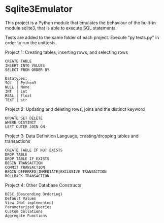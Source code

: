 # Sqlite3Emulator

This project is a Python module that emulates the behaviour of the built-in module sqlite3, that is able to execute SQL statements.

Tests are added to the same folder of each project. Execute "py tests.py" in order to run the unittests.

Project 1: Creating tables, inserting rows, and selecting rows

```
CREATE TABLE
INSERT INTO VALUES
SELECT FROM ORDER BY

Datatypes:
SQL  | Python3
NULL | None
INT  | int
REAL | float
TEXT | str
```

Project 2: Updating and deleting rows, joins and the distinct keyword

```
UPDATE SET DELETE
WHERE DISTINCT
LEFT OUTER JOIN ON
```

Project 3: Data Definition Language, creating/dropping tables and transactions

```
CREATE TABLE IF NOT EXISTS
DROP TABLE
DROP TABLE IF EXISTS
BEGIN TRANSACTION
COMMIT TRANSACTION
BEGIN DEFERRED|IMMEDIATE|EXCLUSIVE TRANSACTION
ROLLBACK TRANSACTION
```

Project 4: Other Database Constructs

```
DESC (Descending Ordering)
Default Values
View (Not implemented)
Parameterized Queries
Custom Collations
Aggregate Functions
```
